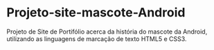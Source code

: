 # Projeto-site-mascote-Android
Projeto de Site de Portifólio acerca da história do mascote da Android, utilizando as linguagens de marcação de texto HTML5 e CSS3.
